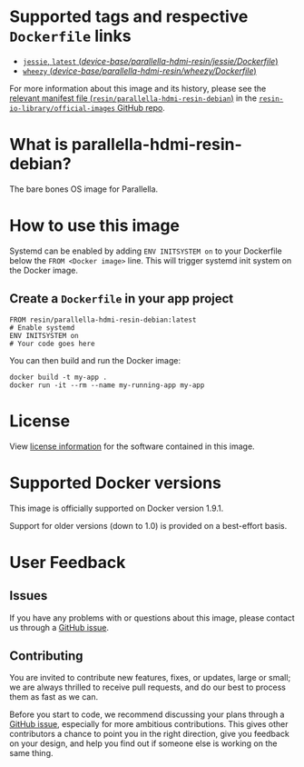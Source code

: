 # Supported tags and respective `Dockerfile` links

-	[`jessie`, `latest` (*device-base/parallella-hdmi-resin/jessie/Dockerfile*)](https://github.com/resin-io-library/base-images/blob/264e3a976f6f9b2b0209515989445e47b48275a1/device-base/parallella-hdmi-resin/jessie/Dockerfile)
-	[`wheezy` (*device-base/parallella-hdmi-resin/wheezy/Dockerfile*)](https://github.com/resin-io-library/base-images/blob/264e3a976f6f9b2b0209515989445e47b48275a1/device-base/parallella-hdmi-resin/wheezy/Dockerfile)

For more information about this image and its history, please see the [relevant manifest file (`resin/parallella-hdmi-resin-debian`)](https://github.com/resin-io-library/official-images/blob/master/library/parallella-hdmi-resin-debian) in the [`resin-io-library/official-images` GitHub repo](https://github.com/resin-io-library/official-images).

# What is parallella-hdmi-resin-debian?

The bare bones OS image for Parallella.

# How to use this image

Systemd can be enabled by adding `ENV INITSYSTEM on` to your Dockerfile below the `FROM <Docker image>` line. This will trigger systemd init system on the Docker image.

## Create a `Dockerfile` in your app project

	FROM resin/parallella-hdmi-resin-debian:latest
	# Enable systemd
	ENV INITSYSTEM on
	# Your code goes here

You can then build and run the Docker image:

	docker build -t my-app .
	docker run -it --rm --name my-running-app my-app

# License

View [license information](https://www.debian.org/social_contract#guidelines) for the software contained in this image.

# Supported Docker versions

This image is officially supported on Docker version 1.9.1.

Support for older versions (down to 1.0) is provided on a best-effort basis.

# User Feedback

## Issues

If you have any problems with or questions about this image, please contact us through a [GitHub issue](https://github.com/resin-io-library/base-images/issues).

## Contributing

You are invited to contribute new features, fixes, or updates, large or small; we are always thrilled to receive pull requests, and do our best to process them as fast as we can.

Before you start to code, we recommend discussing your plans through a [GitHub issue](https://github.com/resin-io-library/base-images/issues), especially for more ambitious contributions. This gives other contributors a chance to point you in the right direction, give you feedback on your design, and help you find out if someone else is working on the same thing.
